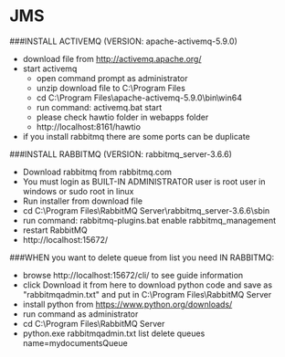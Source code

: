 # JMS

###INSTALL ACTIVEMQ (VERSION: apache-activemq-5.9.0)
 - download file from http://activemq.apache.org/
 - start activemq
    - open command prompt as administrator
    - unzip download file to C:\Program Files
    - cd C:\Program Files\apache-activemq-5.9.0\bin\win64
    - run command: activemq.bat start
    - please check hawtio folder in webapps folder
    - http://localhost:8161/hawtio
- if you install rabbitmq there are some ports can be duplicate


###INSTALL RABBITMQ (VERSION: rabbitmq_server-3.6.6)
 - Download rabbitmq from rabbitmq.com
 - You must login as BUILT-IN ADMINISTRATOR user is root user in windows or sudo root in linux
 - Run installer from download file
 - cd C:\Program Files\RabbitMQ Server\rabbitmq_server-3.6.6\sbin
 - run command: rabbitmq-plugins.bat enable rabbitmq_management
 - restart RabbitMQ
 - http://localhost:15672/
 
###WHEN you want to delete queue from list you need IN RABBITMQ:
  - browse http://localhost:15672/cli/ to see guide information
  - click Download it from here to download python code 
  and save as "rabbitmqadmin.txt" and put in C:\Program Files\RabbitMQ Server
  - install python from https://www.python.org/downloads/
  - run command as administrator
  - cd C:\Program Files\RabbitMQ Server
  - python.exe rabbitmqadmin.txt list delete queues name=mydocumentsQueue 
